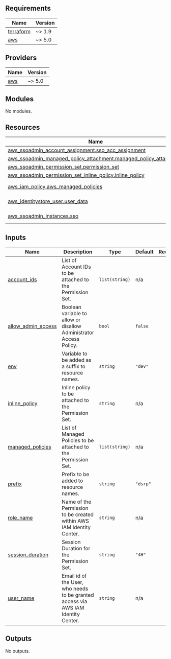 ## Requirements

| Name | Version |
|------|---------|
| <a name="requirement_terraform"></a> [terraform](#requirement\_terraform) | ~> 1.9 |
| <a name="requirement_aws"></a> [aws](#requirement\_aws) | ~> 5.0 |

## Providers

| Name | Version |
|------|---------|
| <a name="provider_aws"></a> [aws](#provider\_aws) | ~> 5.0 |

## Modules

No modules.

## Resources

| Name | Type |
|------|------|
| [aws_ssoadmin_account_assignment.sso_acc_assignment](https://registry.terraform.io/providers/hashicorp/aws/latest/docs/resources/ssoadmin_account_assignment) | resource |
| [aws_ssoadmin_managed_policy_attachment.managed_policy_attachment](https://registry.terraform.io/providers/hashicorp/aws/latest/docs/resources/ssoadmin_managed_policy_attachment) | resource |
| [aws_ssoadmin_permission_set.permission_set](https://registry.terraform.io/providers/hashicorp/aws/latest/docs/resources/ssoadmin_permission_set) | resource |
| [aws_ssoadmin_permission_set_inline_policy.inline_policy](https://registry.terraform.io/providers/hashicorp/aws/latest/docs/resources/ssoadmin_permission_set_inline_policy) | resource |
| [aws_iam_policy.aws_managed_policies](https://registry.terraform.io/providers/hashicorp/aws/latest/docs/data-sources/iam_policy) | data source |
| [aws_identitystore_user.user_data](https://registry.terraform.io/providers/hashicorp/aws/latest/docs/data-sources/identitystore_user) | data source |
| [aws_ssoadmin_instances.sso](https://registry.terraform.io/providers/hashicorp/aws/latest/docs/data-sources/ssoadmin_instances) | data source |

## Inputs

| Name | Description | Type | Default | Required |
|------|-------------|------|---------|:--------:|
| <a name="input_account_ids"></a> [account\_ids](#input\_account\_ids) | List of Account IDs to be attached to the Permission Set. | `list(string)` | n/a | yes |
| <a name="input_allow_admin_access"></a> [allow\_admin\_access](#input\_allow\_admin\_access) | Boolean variable to allow or disallow Administrator Access Policy. | `bool` | `false` | no |
| <a name="input_env"></a> [env](#input\_env) | Variable to be added as a suffix to resource names. | `string` | `"dev"` | no |
| <a name="input_inline_policy"></a> [inline\_policy](#input\_inline\_policy) | Inline policy to be attached to the Permission Set. | `string` | n/a | yes |
| <a name="input_managed_policies"></a> [managed\_policies](#input\_managed\_policies) | List of Managed Policies to be attached to the Permission Set. | `list(string)` | n/a | yes |
| <a name="input_prefix"></a> [prefix](#input\_prefix) | Prefix to be added to resource names. | `string` | `"dsrp"` | no |
| <a name="input_role_name"></a> [role\_name](#input\_role\_name) | Name of the Permission to be created within AWS IAM Identity Center. | `string` | n/a | yes |
| <a name="input_session_duration"></a> [session\_duration](#input\_session\_duration) | Session Duration for the Permission Set. | `string` | `"4H"` | no |
| <a name="input_user_name"></a> [user\_name](#input\_user\_name) | Email id of the User, who needs to be granted access via AWS IAM Identity Center. | `string` | n/a | yes |

## Outputs

No outputs.
